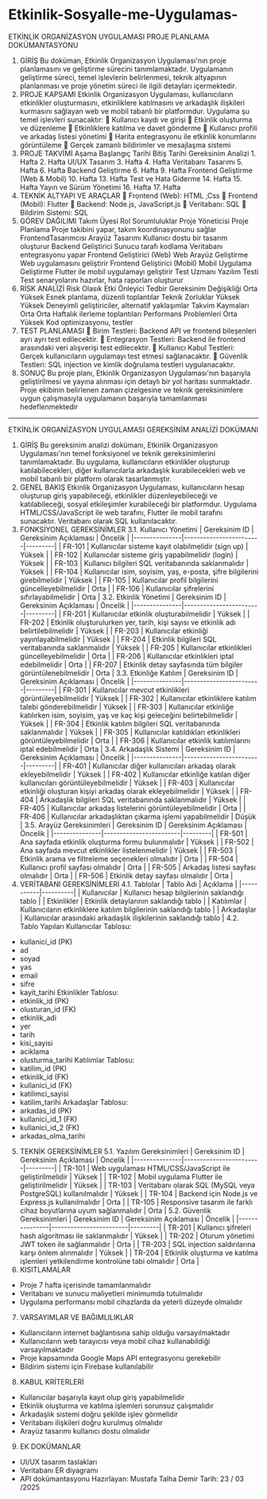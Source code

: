 # Etkinlik-Sosyalle-me-Uygulamas-
ETKİNLİK ORGANİZASYON UYGULAMASI
PROJE PLANLAMA DOKÜMANTASYONU
1. GİRİŞ
Bu doküman, Etkinlik Organizasyon Uygulaması'nın proje planlamasını ve geliştirme sürecini
tanımlamaktadır. Uygulamanın geliştirme süreci, temel işlevlerin belirlenmesi, teknik
altyapının planlanması ve proje yönetim süreci ile ilgili detayları içermektedir.
2. PROJE KAPSAMI
Etkinlik Organizasyon Uygulaması, kullanıcıların etkinlikler oluşturmasını, etkinliklere
katılmasını ve arkadaşlık ilişkileri kurmasını sağlayan web ve mobil tabanlı bir platformdur.
Uygulama şu temel işlevleri sunacaktır:
 Kullanıcı kaydı ve girişi
 Etkinlik oluşturma ve düzenleme
 Etkinliklere katılma ve davet gönderme
 Kullanıcı profili ve arkadaş listesi yönetimi
 Harita entegrasyonu ile etkinlik konumlarını görüntüleme
 Gerçek zamanlı bildirimler ve mesajlaşma sistemi
3. PROJE TAKVİMİ
Aşama Başlangıç Tarihi Bitiş Tarihi
Gereksinim Analizi 1. Hafta 2. Hafta
UI/UX Tasarım 3. Hafta 4. Hafta
Veritabanı Tasarımı 5. Hafta 6. Hafta
Backend Geliştirme 6. Hafta 9. Hafta
Frontend Geliştirme (Web & Mobil) 10. Hafta 13. Hafta
Test ve Hata Giderme 14. Hafta 15. Hafta
Yayın ve Sürüm Yönetimi 16. Hafta 17. Hafta
4. TEKNİK ALTYAPI VE ARAÇLAR
 Frontend (Web): HTML ,Css
 Frontend (Mobil): Flutter
 Backend: Node.js, JavaScript.js
 Veritabanı: SQL
 Bildirim Sistemi: SQL
5. GÖREV DAĞILIMI
Takım Üyesi Rol Sorumluluklar
Proje Yöneticisi Proje Planlama Proje takibini yapar, takım
koordinasyonunu sağlar
FrontendTasarımcısı Arayüz Tasarımı Kullanıcı dostu bir tasarım oluşturur
Backend Geliştirici Sunucu tarafı kodlama Veritabanı entegrasyonu yapar
Frontend Geliştirici
(Web)
Web Arayüz
Geliştirme Web uygulamasını geliştirir
Frontend Geliştirici
(Mobil)
Mobil Uygulama
Geliştirme Flutter ile mobil uygulamayı geliştirir
Test Uzmanı Yazılım Testi Test senaryolarını hazırlar, hata raporları
oluşturur
6. RİSK ANALİZİ
Risk Olasık Etki Önleyici Tedbir
Gereksinim Değişikliği Orta Yüksek Esnek planlama, düzenli toplantılar
Teknik Zorluklar Yüksek Yüksek Deneyimli geliştiriciler, alternatif yaklaşımlar
Takvim Kaymaları Orta Orta Haftalık ilerleme toplantıları
Performans Problemleri Orta Yüksek Kod optimizasyonu, testler
7. TEST PLANLAMASI
 Birim Testleri: Backend API ve frontend bileşenleri ayrı ayrı test edilecektir.
 Entegrasyon Testleri: Backend ile frontend arasındaki veri alışverişi test edilecektir.
 Kullanıcı Kabul Testleri: Gerçek kullanıcıların uygulamayı test etmesi sağlanacaktır.
 Güvenlik Testleri: SQL injection ve kimlik doğrulama testleri uygulanacaktır.
8. SONUÇ
Bu proje planı, Etkinlik Organizasyon Uygulaması'nın başarıyla geliştirilmesi ve yayına
alınması için detaylı bir yol haritası sunmaktadır. Proje ekibinin belirlenen zaman çizelgesine
ve teknik gereksinimlere uygun çalışmasıyla uygulamanın başarıyla tamamlanması
hedeflenmektedir

----------------

ETKİNLİK ORGANİZASYON UYGULAMASI
GEREKSİNİM ANALİZİ DOKÜMANI
1. GİRİŞ
Bu gereksinim analizi dokümanı, Etkinlik Organizasyon Uygulaması'nın temel fonksiyonel ve teknik
gereksinimlerini tanımlamaktadır. Bu uygulama, kullanıcıların etkinlikler oluşturup katılabilecekleri, diğer
kullanıcılarla arkadaşlık kurabilecekleri web ve mobil tabanlı bir platform olarak tasarlanmıştır.
2. GENEL BAKIŞ
Etkinlik Organizasyon Uygulaması, kullanıcıların hesap oluşturup giriş yapabileceği, etkinlikler düzenleyebileceği
ve katılabileceği, sosyal etkileşimler kurabileceği bir platformdur. Uygulama HTML/CSS/JavaScript ile web
tarafını, Flutter ile mobil tarafını sunacaktır. Veritabanı olarak SQL kullanılacaktır.
3. FONKSİYONEL GEREKSİNİMLER
3.1. Kullanıcı Yönetimi
| Gereksinim ID | Gereksinim Açıklaması | Öncelik |
|---------------|------------------------|---------|
| FR-101 | Kullanıcılar sisteme kayıt olabilmelidir (sign up) | Yüksek |
| FR-102 | Kullanıcılar sisteme giriş yapabilmelidir (login) | Yüksek |
| FR-103 | Kullanıcı bilgileri SQL veritabanında saklanmalıdır | Yüksek |
| FR-104 | Kullanıcılar isim, soyisim, yaş, e-posta, şifre bilgilerini girebilmelidir | Yüksek |
| FR-105 | Kullanıcılar profil bilgilerini güncelleyebilmelidir | Orta |
| FR-106 | Kullanıcılar şifrelerini sıfırlayabilmelidir | Orta |
3.2. Etkinlik Yönetimi
| Gereksinim ID | Gereksinim Açıklaması | Öncelik |
|---------------|------------------------|---------|
| FR-201 | Kullanıcılar etkinlik oluşturabilmelidir | Yüksek |
| FR-202 | Etkinlik oluşturulurken yer, tarih, kişi sayısı ve etkinlik adı belirtilebilmelidir | Yüksek |
| FR-203 | Kullanıcılar etkinliği yayınlayabilmelidir | Yüksek |
| FR-204 | Etkinlik bilgileri SQL veritabanında saklanmalıdır | Yüksek |
| FR-205 | Kullanıcılar etkinlikleri güncelleyebilmelidir | Orta |
| FR-206 | Kullanıcılar etkinlikleri iptal edebilmelidir | Orta |
| FR-207 | Etkinlik detay sayfasında tüm bilgiler görüntülenebilmelidir | Orta |
3.3. Etkinliğe Katılım
| Gereksinim ID | Gereksinim Açıklaması | Öncelik |
|---------------|------------------------|---------|
| FR-301 | Kullanıcılar mevcut etkinlikleri görüntüleyebilmelidir | Yüksek |
| FR-302 | Kullanıcılar etkinliklere katılım talebi gönderebilmelidir | Yüksek |
| FR-303 | Kullanıcılar etkinliğe katılırken isim, soyisim, yaş ve kaç kişi geleceğini belirtebilmelidir | Yüksek |
| FR-304 | Etkinlik katılım bilgileri SQL veritabanında saklanmalıdır | Yüksek |
| FR-305 | Kullanıcılar katıldıkları etkinlikleri görüntüleyebilmelidir | Orta |
| FR-306 | Kullanıcılar etkinlik katılımlarını iptal edebilmelidir | Orta |
3.4. Arkadaşlık Sistemi
| Gereksinim ID | Gereksinim Açıklaması | Öncelik |
|---------------|------------------------|---------|
| FR-401 | Kullanıcılar diğer kullanıcıları arkadaş olarak ekleyebilmelidir | Yüksek |
| FR-402 | Kullanıcılar etkinliğe katılan diğer kullanıcıları görüntüleyebilmelidir | Yüksek |
| FR-403 | Kullanıcılar etkinliği oluşturan kişiyi arkadaş olarak ekleyebilmelidir | Yüksek |
| FR-404 | Arkadaşlık bilgileri SQL veritabanında saklanmalıdır | Yüksek |
| FR-405 | Kullanıcılar arkadaş listelerini görüntüleyebilmelidir | Orta |
| FR-406 | Kullanıcılar arkadaşlıktan çıkarma işlemi yapabilmelidir | Düşük |
3.5. Arayüz Gereksinimleri
| Gereksinim ID | Gereksinim Açıklaması | Öncelik |
|---------------|------------------------|---------|
| FR-501 | Ana sayfada etkinlik oluşturma formu bulunmalıdır | Yüksek |
| FR-502 | Ana sayfada mevcut etkinlikler listelenmelidir | Yüksek |
| FR-503 | Etkinlik arama ve filtreleme seçenekleri olmalıdır | Orta |
| FR-504 | Kullanıcı profil sayfası olmalıdır | Orta |
| FR-505 | Arkadaş listesi sayfası olmalıdır | Orta |
| FR-506 | Etkinlik detay sayfası olmalıdır | Orta |
4. VERİTABANI GEREKSİNİMLERİ
4.1. Tablolar
| Tablo Adı | Açıklama |
|-----------|----------|
| Kullanıcılar | Kullanıcı hesap bilgilerinin saklandığı tablo |
| Etkinlikler | Etkinlik detaylarının saklandığı tablo |
| Katılımlar | Kullanıcıların etkinliklere katılım bilgilerinin saklandığı tablo |
| Arkadaşlar | Kullanıcılar arasındaki arkadaşlık ilişkilerinin saklandığı tablo |
4.2. Tablo Yapıları
Kullanıcılar Tablosu:
- kullanici_id (PK)
- ad
- soyad
- yas
- email
- sifre
- kayit_tarihi
Etkinlikler Tablosu:
- etkinlik_id (PK)
- olusturan_id (FK)
- etkinlik_adi
- yer
- tarih
- kisi_sayisi
- aciklama
- olusturma_tarihi
Katılımlar Tablosu:
- katilim_id (PK)
- etkinlik_id (FK)
- kullanici_id (FK)
- katilimci_sayisi
- katilim_tarihi
Arkadaşlar Tablosu:
- arkadas_id (PK)
- kullanici_id_1 (FK)
- kullanici_id_2 (FK)
- arkadas_olma_tarihi
5. TEKNİK GEREKSİNİMLER
5.1. Yazılım Gereksinimleri
| Gereksinim ID | Gereksinim Açıklaması | Öncelik |
|---------------|------------------------|---------|
| TR-101 | Web uygulaması HTML/CSS/JavaScript ile geliştirilmelidir | Yüksek |
| TR-102 | Mobil uygulama Flutter ile geliştirilmelidir | Yüksek |
| TR-103 | Veritabanı olarak SQL (MySQL veya PostgreSQL) kullanılmalıdır | Yüksek |
| TR-104 | Backend için Node.js ve Express.js kullanılmalıdır | Orta |
| TR-105 | Responsive tasarım ile farklı cihaz boyutlarına uyum sağlanmalıdır | Orta |
5.2. Güvenlik Gereksinimleri
| Gereksinim ID | Gereksinim Açıklaması | Öncelik |
|---------------|------------------------|---------|
| TR-201 | Kullanıcı şifreleri hash algoritması ile saklanmalıdır | Yüksek |
| TR-202 | Oturum yönetimi JWT token ile sağlanmalıdır | Orta |
| TR-203 | SQL injection saldırılarına karşı önlem alınmalıdır | Yüksek |
| TR-204 | Etkinlik oluşturma ve katılma işlemleri yetkilendirme kontrolüne tabi olmalıdır | Orta |
6. KISITLAMALAR
- Proje 7 hafta içerisinde tamamlanmalıdır
- Veritabanı ve sunucu maliyetleri minimumda tutulmalıdır
- Uygulama performansı mobil cihazlarda da yeterli düzeyde olmalıdır
7. VARSAYIMLAR VE BAĞIMLILIKLAR
- Kullanıcıların internet bağlantısına sahip olduğu varsayılmaktadır
- Kullanıcıların web tarayıcısı veya mobil cihaz kullanabildiği varsayılmaktadır
- Proje kapsamında Google Maps API entegrasyonu gerekebilir
- Bildirim sistemi için Firebase kullanılabilir
8. KABUL KRİTERLERİ
- Kullanıcılar başarıyla kayıt olup giriş yapabilmelidir
- Etkinlik oluşturma ve katılma işlemleri sorunsuz çalışmalıdır
- Arkadaşlık sistemi doğru şekilde işlev görmelidir
- Veritabanı ilişkileri doğru kurulmuş olmalıdır
- Arayüz tasarımı kullanıcı dostu olmalıdır
9. EK DOKÜMANLAR
- UI/UX tasarım taslakları
- Veritabanı ER diyagramı
- API dokümantasyonu
Hazırlayan: Mustafa Talha Demir
Tarih: 23 / 03 /2025 
